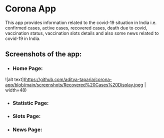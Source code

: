 # Corona App

This app provides information related to the covid-19 situation in India i.e. confirmed cases, active cases, recovered cases, death due to covid, vaccination status, vaccination slots details and also some news related to covid-19 in India.

## Screenshots of the app:

- ### Home Page:
![alt text](https://github.com/aditya-taparia/corona-app/blob/main/screenshots/Recovered%20Cases%20Display.jpeg | width=48)
- ### Statistic Page:
- ### Slots Page:
- ### News Page:
